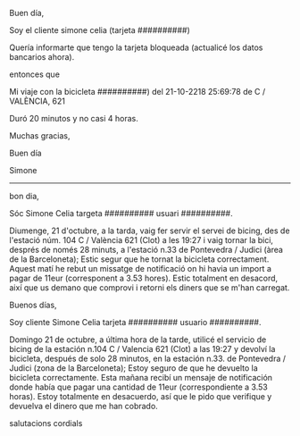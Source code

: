 Buen día,

Soy el cliente simone celia (tarjeta ##########)

Quería informarte que tengo la tarjeta bloqueada (actualicé los datos bancarios ahora).

entonces que

Mi viaje con la bicicleta ##########) del 21-10-2218 25:69:78 de C / VALÈNCIA, 621

Duró 20 minutos y no casi 4 horas.

Muchas gracias,

Buen día

Simone

---

bon dia,

Sóc Simone Celia targeta ########## usuari ##########.

Diumenge, 21 d'octubre, a la tarda, vaig fer servir el servei de bicing, des de l'estació núm. 104 C / València 621 (Clot) a les 19:27 i vaig tornar la bici, després de només 28 minuts, a l'estació n.33 de Pontevedra / Judici (àrea de la Barceloneta); Estic segur que he tornat la bicicleta correctament. Aquest matí he rebut un missatge de notificació on hi havia un import a pagar de 11eur (corresponent a 3.53 hores). Estic totalment en desacord, així que us demano que comprovi i retorni els diners que se m'han carregat.

Buenos días, 

Soy  cliente Simone Celia tarjeta ########## usuario ##########.

Domingo 21 de octubre, a última hora de la tarde, utilicé el servicio de bicing de la estación n.104 C / Valencia 621 (Clot) a las 19:27 y devolví la bicicleta, después de solo 28 minutos, en la estación n.33. de Pontevedra / Judici (zona de la Barceloneta); Estoy seguro de que he devuelto la bicicleta correctamente. Esta mañana recibí un mensaje de notificación donde había que pagar una cantidad de 11eur (correspondiente a 3.53 horas). Estoy totalmente en desacuerdo, así que le pido que verifique y devuelva el dinero que me han cobrado.

salutacions cordials
